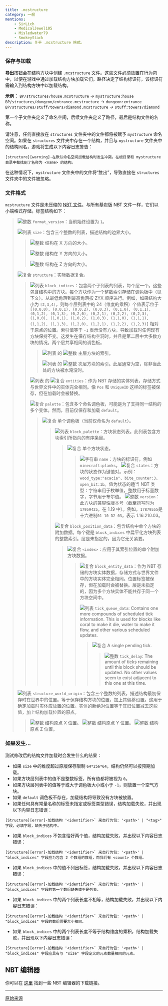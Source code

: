 ```yaml
---
title: .mcstructure
category: 一般
mentions:
    - SirLich
    - MedicalJewel105
    - Misledwater79
    - SmokeyStack
description: 关于 .mcstructure 格式。
---
```


[int]: /assets/images/nbt/int.png
[list]: /assets/images/nbt/list.png
[compound]: /assets/images/nbt/compound.png
[string]: /assets/images/nbt/string.png

### 保存与加载

**导出**按钮会在结构方块中创建 `.mcstructure` 文件。这些文件必须放置在行为包中，以便在游戏中通过加载结构方块加载它们。路径决定了结构标识符，该标识符需输入到结构方块中以加载结构。

**示例：**
`BP/structures/house.mcstructure` → `mystructure:house`
`BP/structures/dungeon/entrance.mcstructure` → `dungeon:entrance`
`BP/structures/stuff/towers/diamond.mcstructure` → `stuff:towers/diamond`

第一个子文件夹定义了命名空间，后续文件夹定义了路径，最后是结构文件的名称。

请注意，任何直接放在 `structures` 文件夹中的文件都将被赋予 `mystructure` 命名空间。如果在 `structures` 文件夹中存在一个结构，并且与 `mystructure` 文件夹中的结构同名，游戏将生成以下内容日志警告：

```
[structure][warning]-在默认命名空间加载结构时发生冲突。在根目录和 mystructure 目录中都找到了名称为 <name> 的结构。
```

在这种情况下，`mystructure` 文件夹中的文件将“胜出”，导致直接在 `structures` 文件夹中的文件被忽略。

### 文件格式

`mcstructure` 文件是未压缩的 [NBT 文件](https://wiki.vg/NBT#Specification)。与所有基岩版 NBT 文件一样，它们以小端格式存储。标签结构如下：

> ![整数][int] `format_version`：当前始终设置为 `1`。
>
> ![列表][list] `size`：包含三个整数的列表，描述结构的边界大小。
>
> > ![整数][int] 结构在 X 方向的大小。
> >
> > ![整数][int] 结构在 Y 方向的大小。
> >
> > ![整数][int] 结构在 Z 方向的大小。
>
> ![复合][compound] `structure`：实际数据复合。
>
> > ![列表][list] `block_indices`：包含两个子列表的列表，每个层一个。这些包含结构中的方块。每个方块作为一个整数索引存储在调色板中（见下文）。从最低角落到最高角落按 ZYX 顺序进行。例如，如果结构大小为 `[2,3,4]`，则每个层列表中的 24（维度的乘积）个值表示位于 `[(0,0,0), (0,0,1), (0,0,2), (0,0,3), (0,1,0), (0,1,1), (0,1,2), (0,1,3), (0,2,0), (0,2,1), (0,2,2), (0,2,3), (1,0,0), (1,0,1), (1,0,2), (1,0,3), (1,1,0), (1,1,1), (1,1,2), (1,1,3), (1,2,0), (1,2,1), (1,2,2), (1,2,3)]` 相对于原点的位置。索引值等于 `-1` 表示没有方块，导致加载时任何现有方块保持不变。这发生在保存结构空洞时，并且是第二层中大多数方块的情况。两个层共享相同的调色板。
> >
> > > ![列表][list] 的 ![整数][int] 主层方块的索引。
> > >
> > > ![列表][list] 的 ![整数][int] 次层方块的索引。此层通常为空，除非当此处的方块被水淹没时。
> >
> > ![列表][list] 的 ![复合][compound] `entities`：作为 NBT 存储的实体列表，存储方式与世界文件中的实体完全相同。像 `Pos` 和 `UniqueID` 这样的标签被保存，但在加载时会被替换。
> >
> > ![复合][compound] `palette`：包含多个命名调色板，可能是为了支持同一结构的多个变体。然而，目前仅保存和加载 `default`。
> >
> > > ![复合][compound] 单个调色板（当前仅命名为 `default`）。
> > >
> > > > ![列表][list] `block_palette`：方块状态列表。此列表包含方块索引所指向的有序条目。
> > > >
> > > > > ![复合][compound] 单个方块状态。
> > > > >
> > > > > > ![字符串][string] `name`：方块的标识符，例如 `minecraft:planks`。
> > > > > > ![复合][compound] `states`：方块的状态作为键值对。示例：`wood_type:"acacia"`、`bite_counter:3`、`open_bit:1b`。值为状态的适当 NBT 类型：字符串用于枚举值，整数用于标量数字，字节用于布尔值。
> > > > > > ![整数][int] `version`：此方块的兼容性版本号（截至撰写时为 `17959425`，在 1.19 中）。例如，`17879555`是十六进制`01 10 D2 03`，表示 1.16.210.03。
> > > >
> > > > ![复合][compound] `block_position_data`：包含结构中单个方块的附加数据。每个键是 `block_indices` 中扁平化方块列表的整数索引。层是未指定的，因为它无关紧要。
> > > >
> > > > > ![复合][compound] `<index>`：应用于其索引位置的单个附加方块数据。
> > > > >
> > > > > > ![复合][compound] `block_entity_data`：作为 NBT 存储的方块实体数据，存储方式与世界文件中的方块实体完全相同。位置标签被保存，但在加载时会被替换。层是未指定的，因为多个方块实体不能共存于同一个方块空间中。
> > > > > >
> > > > > > ![列表][list] `tick_queue_data`: Contains one more compounds of scheduled tick information. This is used for blocks like coral to make it die, water to make it flow, and other various scheduled updates.
> > > > > > 
> > > > > > > ![复合][compound] A single pending tick.
> > > > > > > 
> > > > > > > > ![整数][int] `tick_delay`: The amount of ticks remaining until this block should be updated. No other values seem to exist adjacent to this one at this time.
>
> ![列表][list] `structure_world_origin`：包含三个整数的列表，描述结构最初保存时在世界中的位置。等于保存结构方块的位置，加上其偏移设置。这用于确定加载时实体应放置的位置。实体的新绝对位置等于其旧位置减去这些值，加上结构加载位置的原点。
>
> > ![整数][int] 结构原点 X 位置。
> > ![整数][int] 结构原点 Y 位置。
> > ![整数][int] 结构原点 Z 位置。

### 如果发生...

测试修改后的结构文件加载时会发生什么的结果：

- 如果 `size` 中的维度超过原版保存限制 `64*256*64`，结构仍然可以按预期加载。
- 如果方块层列表中的值不是整数标签，所有值都将被视为 `0`。
- 如果方块层列表中的值等于或大于调色板大小或小于 `-1`，则放置一个空气方块。
- 如果 `default` 调色板不存在，加载结构将导致没有方块被放置。
- 如果任何具有常量名称的标签未指定或标签类型错误，结构加载失败，并出现以下内容日志错误：

```
[Structure][error]-加载结构 '<identifier>` 来自行为包: '<path>' | "<tag>" 字段，必填字段，缺失于结构中。
```

- 如果 `block_indices` 不包含恰好两个值，结构加载失败，并出现以下内容日志错误：

```
[Structure][error]-加载结构 '<identifier>` 来自行为包: '<path>' | "block_indices" 字段应为包含 2 个数组的数组，而我们有 <count> 个数组。
```

- 如果 `block_indices` 中的值不列出标签，结构加载失败，并出现以下内容日志错误：

```
[Structure][error]-加载结构 '<identifier>` 来自行为包: '<path>' | "block_indices" 字段的第一个数组缺失或不是列表。
```

- 如果 `block_indices` 中的两个列表长度不相等，结构加载失败，并出现以下内容日志错误：

```
[Structure][error]-加载结构 '<identifier>` 来自行为包: '<path>' | "block_indices" 字段的数组需要大小相同。
```

- 如果 `block_indices` 中的两个列表长度不等于结构维度的乘积，结构加载失败，并出现以下内容日志错误：

```
[Structure][error]-加载结构 '<identifier>` 来自行为包: '<path>' | "block_indices" 字段应具有与 "size" 字段定义的元素数量相同的元素。
```

## NBT 编辑器

你可以在 [这里](../meta/useful-links.md#software-installed) 找到一些 NBT 编辑器的下载链接。

---

[原始来源](https://gist.github.com/tryashtar/87ad9654305e5df686acab05cc4b6205)